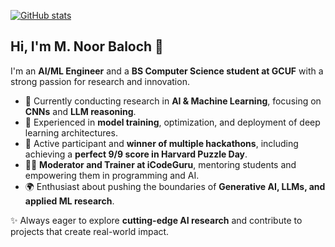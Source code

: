[![GitHub stats](https://github-widgetbox.vercel.app/api/profile?username=lunar-stra95&data=followers,repositories,stars,commits&theme=rgh)](https://github.com/lunar-stra95)
## Hi, I'm M. Noor Baloch 👋  

I'm an **AI/ML Engineer** and a **BS Computer Science student at GCUF** with a strong passion for research and innovation.  

- 🔬 Currently conducting research in **AI & Machine Learning**, focusing on **CNNs** and **LLM reasoning**.  
- 🧠 Experienced in **model training**, optimization, and deployment of deep learning architectures.  
- 🎯 Active participant and **winner of multiple hackathons**, including achieving a **perfect 9/9 score in Harvard Puzzle Day**.  
- 👨‍🏫 **Moderator and Trainer at iCodeGuru**, mentoring students and empowering them in programming and AI.  
- 🌍 Enthusiast about pushing the boundaries of **Generative AI, LLMs, and applied ML research**.  

✨ Always eager to explore **cutting-edge AI research** and contribute to projects that create real-world impact.  

